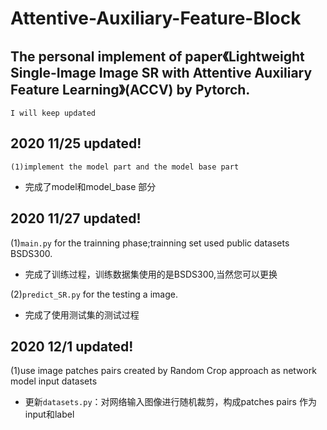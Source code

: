 # Attentive-Auxiliary-Feature-Block


The personal implement of paper《Lightweight Single-Image Image SR with Attentive Auxiliary Feature Learning》(ACCV) by Pytorch.
---------

    I will keep updated

## 2020 11/25 updated!

    (1)implement the model part and the model base part
 * 完成了model和model_base 部分


## 2020 11/27 updated!

 (1)`main.py` for the trainning phase;trainning set used public datasets BSDS300.
 * 完成了训练过程，训练数据集使用的是BSDS300,当然您可以更换

 (2)`predict_SR.py` for the testing a image.
 * 完成了使用测试集的测试过程
    

## 2020 12/1 updated!

 (1)use image patches pairs created by Random Crop approach as network model input datasets 
    
 * 更新`datasets.py`：对网络输入图像进行随机裁剪，构成patches pairs 作为input和label



